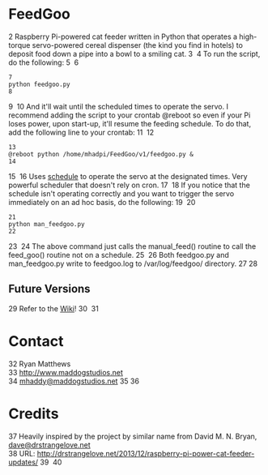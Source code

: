# FeedGoo
2
Raspberry Pi-powered cat feeder written in Python that operates a high-torque servo-powered cereal dispenser (the kind you find in hotels) to deposit food down a pipe into a bowl to a smiling cat.
3
​
4
To run the script, do the following: 
5
​
6
```
7
python feedgoo.py
8
```
9
​
10
And it'll wait until the scheduled times to operate the servo. I recommend adding the script to your crontab @reboot so even if your Pi loses power, upon start-up, it'll resume the feeding schedule. To do that, add the following line to your crontab:
11
​
12
```
13
@reboot python /home/mhadpi/FeedGoo/v1/feedgoo.py &
14
```
15
​
16
Uses [schedule](https://github.com/dbader/schedule) to operate the servo at the designated times. Very powerful scheduler that doesn't rely on cron.
17
​
18
If you notice that the schedule isn't operating correctly and you want to trigger the servo immediately on an ad hoc basis, do the following:
19
​
20
```
21
python man_feedgoo.py
22
```
23
​
24
The above command just calls the manual_feed() routine to call the feed_goo() routine not on a schedule. 
25
​
26
Both feedgoo.py and man_feedgoo.py write to feedgoo.log to /var/log/feedgoo/ directory.
27
​
28
## Future Versions
29
Refer to the [Wiki](https://github.com/mhaddy/FeedGoo/wiki)!
30
​
31
# Contact
32
Ryan Matthews<br />
33
http://www.maddogstudios.net<br />
34
mhaddy@maddogstudios.net
35
​
36
# Credits
37
Heavily inspired by the project by similar name from David M. N. Bryan, dave@drstrangelove.net<br />
38
URL: http://drstrangelove.net/2013/12/raspberry-pi-power-cat-feeder-updates/
39
​
40

